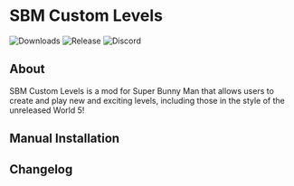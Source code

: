 # SBM Custom Levels
![Downloads](https://img.shields.io/github/downloads/flarfo/SBM-Custom-Levels/total?style=plastic)
![Release](https://img.shields.io/github/v/release/flarfo/SBM-Custom-Levels)
![Discord](https://img.shields.io/discord/1012553301843259402?label=Discord&logo=Discord&logoColor=%237289DA&style=plastic)

## About
SBM Custom Levels is a mod for Super Bunny Man that allows users to create and play new and exciting levels, including those in the style of the unreleased World 5!

## Manual Installation

## Changelog
